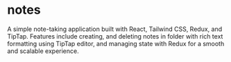 # notes
A simple note-taking application built with React, Tailwind CSS, Redux, and TipTap. Features include creating, and deleting notes in folder with rich text formatting using TipTap editor, and managing state with Redux for a smooth and scalable experience.
